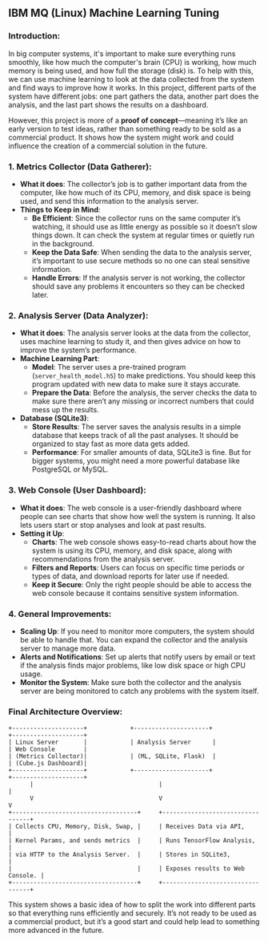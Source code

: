 ## IBM MQ (Linux) Machine Learning Tuning

### Introduction:
In big computer systems, it's important to make sure everything runs smoothly, like how much the computer's brain (CPU) is working, how much memory is being used, and how full the storage (disk) is. To help with this, we can use machine learning to look at the data collected from the system and find ways to improve how it works. In this project, different parts of the system have different jobs: one part gathers the data, another part does the analysis, and the last part shows the results on a dashboard.

However, this project is more of a **proof of concept**—meaning it’s like an early version to test ideas, rather than something ready to be sold as a commercial product. It shows how the system might work and could influence the creation of a commercial solution in the future.

### 1. **Metrics Collector (Data Gatherer)**:
   - **What it does**: The collector’s job is to gather important data from the computer, like how much of its CPU, memory, and disk space is being used, and send this information to the analysis server.
   - **Things to Keep in Mind**:
     - **Be Efficient**: Since the collector runs on the same computer it’s watching, it should use as little energy as possible so it doesn’t slow things down. It can check the system at regular times or quietly run in the background.
     - **Keep the Data Safe**: When sending the data to the analysis server, it’s important to use secure methods so no one can steal sensitive information.
     - **Handle Errors**: If the analysis server is not working, the collector should save any problems it encounters so they can be checked later.

### 2. **Analysis Server (Data Analyzer)**:
   - **What it does**: The analysis server looks at the data from the collector, uses machine learning to study it, and then gives advice on how to improve the system’s performance.
   - **Machine Learning Part**:
     - **Model**: The server uses a pre-trained program (`server_health_model.h5`) to make predictions. You should keep this program updated with new data to make sure it stays accurate.
     - **Prepare the Data**: Before the analysis, the server checks the data to make sure there aren’t any missing or incorrect numbers that could mess up the results.
   - **Database (SQLite3)**:
     - **Store Results**: The server saves the analysis results in a simple database that keeps track of all the past analyses. It should be organized to stay fast as more data gets added.
     - **Performance**: For smaller amounts of data, SQLite3 is fine. But for bigger systems, you might need a more powerful database like PostgreSQL or MySQL.

### 3. **Web Console (User Dashboard)**:
   - **What it does**: The web console is a user-friendly dashboard where people can see charts that show how well the system is running. It also lets users start or stop analyses and look at past results.
   - **Setting it Up**:
     - **Charts**: The web console shows easy-to-read charts about how the system is using its CPU, memory, and disk space, along with recommendations from the analysis server.
     - **Filters and Reports**: Users can focus on specific time periods or types of data, and download reports for later use if needed.
     - **Keep it Secure**: Only the right people should be able to access the web console because it contains sensitive system information.

### 4. **General Improvements**:
   - **Scaling Up**: If you need to monitor more computers, the system should be able to handle that. You can expand the collector and the analysis server to manage more data.
   - **Alerts and Notifications**: Set up alerts that notify users by email or text if the analysis finds major problems, like low disk space or high CPU usage.
   - **Monitor the System**: Make sure both the collector and the analysis server are being monitored to catch any problems with the system itself.

### Final Architecture Overview:

```plaintext
+--------------------+            +---------------------+             +--------------------+
| Linux Server       |            | Analysis Server      |             | Web Console        |
| (Metrics Collector)|            | (ML, SQLite, Flask)  |             | (Cube.js Dashboard)|
+--------------------+            +---------------------+             +--------------------+
      |                                   |                                   |
      V                                   V                                   V
+-----------------------------------+     +---------------------------------+ 
| Collects CPU, Memory, Disk, Swap, |     | Receives Data via API,          |
| Kernel Params, and sends metrics  |     | Runs TensorFlow Analysis,       |
| via HTTP to the Analysis Server.  |     | Stores in SQLite3,              |
|                                   |     | Exposes results to Web Console. |
+-----------------------------------+     +---------------------------------+ 
```

This system shows a basic idea of how to split the work into different parts so that everything runs efficiently and securely. It’s not ready to be used as a commercial product, but it’s a good start and could help lead to something more advanced in the future.
